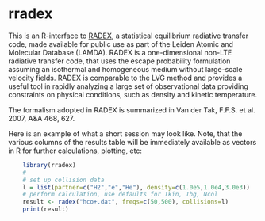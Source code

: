 # rradex

This is an R-interface to
[RADEX](http://home.strw.leidenuniv.nl/~moldata/radex.html), a
statistical equilibrium radiative transfer code, made available for
public use as part of the Leiden Atomic and Molecular Database
(LAMDA). RADEX is a one-dimensional non-LTE radiative transfer code,
that uses the escape probability formulation assuming an isothermal and
homogeneous medium without large-scale velocity fields. RADEX is
comparable to the LVG method and provides a useful tool in rapidly
analyzing a large set of observational data providing constraints on
physical conditions, such as density and kinetic temperature.

The formalism adopted in RADEX is summarized in Van der Tak, F.F.S. et
al.  2007, A&A 468, 627.

Here is an example of what a short session may look like. Note, that the
various columns of the results table will be immediately available as
vectors in R for further calculations, plotting, etc:

``` r
    library(rradex)
    # 
    # set up collision data
    l = list(partner=c("H2","e","He"), density=c(1.0e5,1.0e4,3.0e3))
    # perform calculation, use defaults for Tkin, Tbg, Ncol
    result <- radex("hco+.dat", freqs=c(50,500), collisions=l)
    print(result)
```
